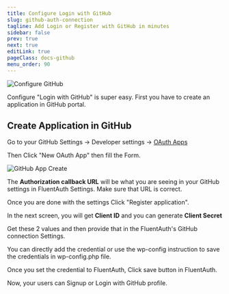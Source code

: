 ```yaml
---
title: Configure Login with GitHub
slug: github-auth-connection
tagline: Add Login or Register with GitHub in minutes
sidebar: false
prev: true
next: true
editLink: true
pageClass: docs-github
menu_order: 90
---
```


![Configure GitHub](https://fluentauth.com/wp-content/uploads/2022/12/configure-github.png)

Configure "Login with GitHub" is super easy. First you have to create an application in GitHub portal.

## Create Application in GitHub

Go to your GitHub Settings -> Developer settings -> [OAuth Apps](https://github.com/settings/developers) 

Then Click "New OAuth App" then fill the Form.

![GitHub App Create](https://fluentauth.com/wp-content/uploads/2022/12/github-app.png)

The **Authorization callback URL** will be what you are seeing in your GitHub settings in FluentAuth Settings. Make sure that URL is correct.

Once you are done with the settings Click "Register application".

In the next screen, you will get **Client ID** and you can generate **Client Secret**

Get these 2 values and then provide that in the FluentAuth's GitHub connection Settings.

You can directly add the credential or use the wp-config instruction to save the credentials in wp-config.php file.

Once you set the credential to FluentAuth, Click save button in FluentAuth. 

Now, your users can Signup or Login with GitHub profile.

